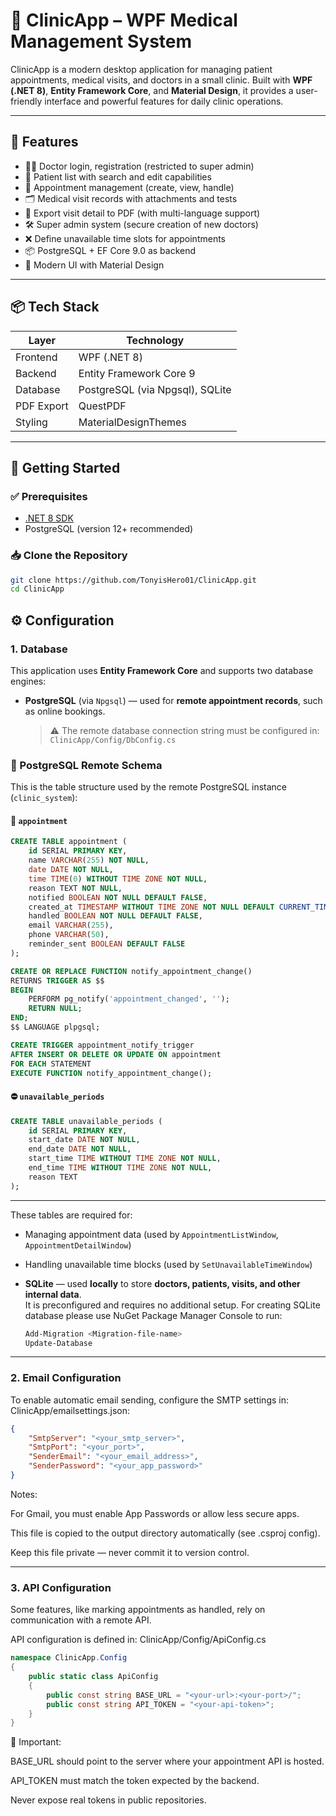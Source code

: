 # 🏥 ClinicApp – WPF Medical Management System

ClinicApp is a modern desktop application for managing patient appointments, medical visits, and doctors in a small clinic. Built with **WPF (.NET 8)**, **Entity Framework Core**, and **Material Design**, it provides a user-friendly interface and powerful features for daily clinic operations.

---

## 🧰 Features

- 👨‍⚕️ Doctor login, registration (restricted to super admin)
- 👤 Patient list with search and edit capabilities
- 📅 Appointment management (create, view, handle)
- 🗂️ Medical visit records with attachments and tests
- 📄 Export visit detail to PDF (with multi-language support)
- 🛠 Super admin system (secure creation of new doctors)
- ❌ Define unavailable time slots for appointments
- 📦 PostgreSQL + EF Core 9.0 as backend
- 🎨 Modern UI with Material Design

---

## 📦 Tech Stack

| Layer          | Technology                          |
|----------------|-------------------------------------|
| Frontend       | WPF (.NET 8)                        |
| Backend        | Entity Framework Core 9             |
| Database       | PostgreSQL (via Npgsql), SQLite     |
| PDF Export     | QuestPDF                            |
| Styling        | MaterialDesignThemes                |


---

## 🚀 Getting Started

### ✅ Prerequisites

- [.NET 8 SDK](https://dotnet.microsoft.com/en-us/download)
- PostgreSQL (version 12+ recommended)

### 📥 Clone the Repository

```bash
git clone https://github.com/TonyisHero01/ClinicApp.git
cd ClinicApp
```

## ⚙️ Configuration

### 1. Database

This application uses **Entity Framework Core** and supports two database engines:

- **PostgreSQL** (via `Npgsql`) — used for **remote appointment records**, such as online bookings.

  > ⚠ The remote database connection string must be configured in:  
  > `ClinicApp/Config/DbConfig.cs`   

### 🧩 PostgreSQL Remote Schema

This is the table structure used by the remote PostgreSQL instance (`clinic_system`):

#### 📅 `appointment`
```sql
CREATE TABLE appointment (
    id SERIAL PRIMARY KEY,
    name VARCHAR(255) NOT NULL,
    date DATE NOT NULL,
    time TIME(0) WITHOUT TIME ZONE NOT NULL,
    reason TEXT NOT NULL,
    notified BOOLEAN NOT NULL DEFAULT FALSE,
    created_at TIMESTAMP WITHOUT TIME ZONE NOT NULL DEFAULT CURRENT_TIMESTAMP,
    handled BOOLEAN NOT NULL DEFAULT FALSE,
    email VARCHAR(255),
    phone VARCHAR(50),
    reminder_sent BOOLEAN DEFAULT FALSE
);

CREATE OR REPLACE FUNCTION notify_appointment_change()
RETURNS TRIGGER AS $$
BEGIN
    PERFORM pg_notify('appointment_changed', '');
    RETURN NULL;
END;
$$ LANGUAGE plpgsql;

CREATE TRIGGER appointment_notify_trigger
AFTER INSERT OR DELETE OR UPDATE ON appointment
FOR EACH STATEMENT
EXECUTE FUNCTION notify_appointment_change();
```

#### ⛔ `unavailable_periods`
```sql
CREATE TABLE unavailable_periods (
    id SERIAL PRIMARY KEY,
    start_date DATE NOT NULL,
    end_date DATE NOT NULL,
    start_time TIME WITHOUT TIME ZONE NOT NULL,
    end_time TIME WITHOUT TIME ZONE NOT NULL,
    reason TEXT
);

```

---

These tables are required for:

- Managing appointment data (used by `AppointmentListWindow`, `AppointmentDetailWindow`)
- Handling unavailable time blocks (used by `SetUnavailableTimeWindow`)


- **SQLite** — used **locally** to store **doctors, patients, visits, and other internal data**.  
  It is preconfigured and requires no additional setup.
For creating SQLite database please use NuGet Package Manager Console to run: 
    ```bash
    Add-Migration <Migration-file-name>
    Update-Database
    ```
---
### 2. Email Configuration

To enable automatic email sending, configure the SMTP settings in:
ClinicApp/emailsettings.json:

```json
{
    "SmtpServer": "<your_smtp_server>",
    "SmtpPort": "<your_port>",
    "SenderEmail": "<your_email_address>",
    "SenderPassword": "<your_app_password>"
}
```
Notes:

For Gmail, you must enable App Passwords or allow less secure apps.

This file is copied to the output directory automatically (see .csproj config).

Keep this file private — never commit it to version control.

---

### 3. API Configuration

Some features, like marking appointments as handled, rely on communication with a remote API.

API configuration is defined in:
ClinicApp/Config/ApiConfig.cs
```csharp
namespace ClinicApp.Config
{
    public static class ApiConfig
    {
        public const string BASE_URL = "<your-url>:<your-port>/";
        public const string API_TOKEN = "<your-api-token>";
    }
}
```
📌 Important:

BASE_URL should point to the server where your appointment API is hosted.

API_TOKEN must match the token expected by the backend.

Never expose real tokens in public repositories.

